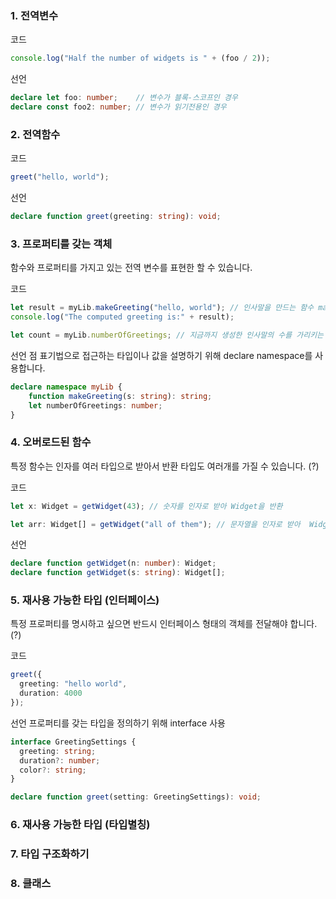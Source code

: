 ### 1. 전역변수
코드
```ts
console.log("Half the number of widgets is " + (foo / 2));
```
선언
```ts
declare let foo: number;    // 변수가 블록-스코프인 경우
declare const foo2: number; // 변수가 읽기전용인 경우
```

### 2. 전역함수
코드
```ts
greet("hello, world");
```
선언
```ts
declare function greet(greeting: string): void;
```

### 3. 프로퍼티를 갖는 객체
함수와 프로퍼티를 가지고 있는 전역 변수를 표현한 할 수 있습니다.

코드
```ts
let result = myLib.makeGreeting("hello, world"); // 인사말을 만드는 함수 makeGreeting
console.log("The computed greeting is:" + result); 

let count = myLib.numberOfGreetings; // 지금까지 생성한 인사말의 수를 가리키는 numberOfGreetings 프로퍼티
```

선언
점 표기법으로 접근하는 타입이나 값을 설명하기 위해 declare namespace를 사용합니다.
```ts
declare namespace myLib {
    function makeGreeting(s: string): string;
    let numberOfGreetings: number;
}
```

### 4. 오버로드된 함수
특정 함수는 인자를 여러 타입으로 받아서 반환 타입도 여러개를 가질 수 있습니다. (?)

코드
```ts
let x: Widget = getWidget(43); // 숫자를 인자로 받아 Widget을 반환

let arr: Widget[] = getWidget("all of them"); // 문자열을 인자로 받아  Widget 배열을 반환
```

선언
```ts
declare function getWidget(n: number): Widget;
declare function getWidget(s: string): Widget[];
```

### 5. 재사용 가능한 타입 (인터페이스)
특정 프로퍼티를 명시하고 싶으면 반드시 인터페이스 형태의 객체를 전달해야 합니다. (?)

코드
```ts
greet({
  greeting: "hello world",
  duration: 4000
});
```

선언
프로퍼티를 갖는 타입을 정의하기 위해 interface 사용
```ts
interface GreetingSettings {
  greeting: string;
  duration?: number;
  color?: string;
}

declare function greet(setting: GreetingSettings): void;
```

### 6. 재사용 가능한 타입 (타입별칭)

### 7. 타입 구조화하기

### 8. 클래스

